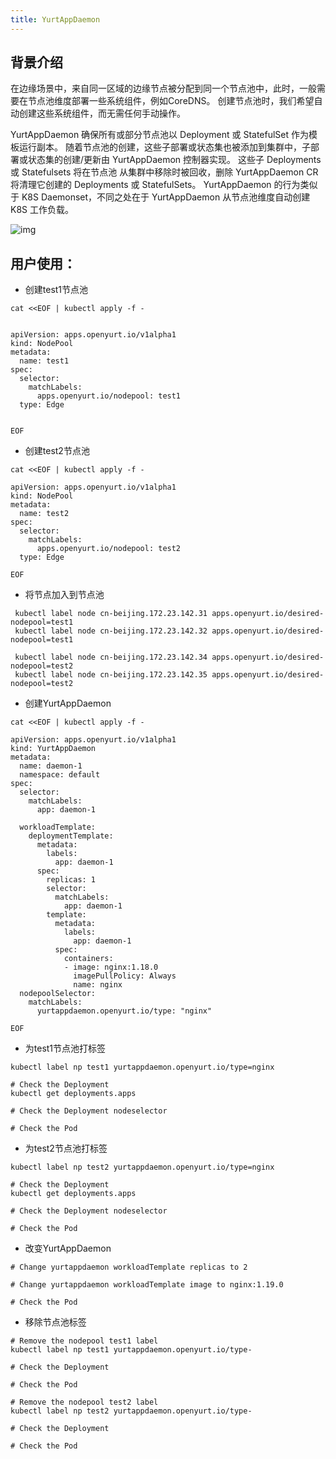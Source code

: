 ```yaml
---
title: YurtAppDaemon
---
```


## 背景介绍

在边缘场景中，来自同一区域的边缘节点被分配到同一个节点池中，此时，一般需要在节点池维度部署一些系统组件，例如CoreDNS。 创建节点池时，我们希望自动创建这些系统组件，而无需任何手动操作。



YurtAppDaemon 确保所有或部分节点池以 Deployment 或 StatefulSet 作为模板运行副本。 随着节点池的创建，这些子部署或状态集也被添加到集群中，子部署或状态集的创建/更新由 YurtAppDaemon 控制器实现。 这些子 Deployments 或 Statefulsets 将在节点池 从集群中移除时被回收，删除 YurtAppDaemon CR 将清理它创建的 Deployments 或 StatefulSets。 YurtAppDaemon 的行为类似于 K8S Daemonset，不同之处在于 YurtAppDaemon 从节点池维度自动创建 K8S 工作负载。




![img](https://intranetproxy.alipay.com/skylark/lark/0/2022/png/31456432/1641999454831-b8f2f9f4-c715-4063-8444-b0af22830092.png)

## 用户使用：

- 创建test1节点池

```shell
cat <<EOF | kubectl apply -f -


apiVersion: apps.openyurt.io/v1alpha1
kind: NodePool
metadata:
  name: test1
spec:
  selector:
    matchLabels:
      apps.openyurt.io/nodepool: test1
  type: Edge


EOF
```

- 创建test2节点池

```shell
cat <<EOF | kubectl apply -f -

apiVersion: apps.openyurt.io/v1alpha1
kind: NodePool
metadata:
  name: test2
spec:
  selector:
    matchLabels:
      apps.openyurt.io/nodepool: test2
  type: Edge

EOF
```

- 将节点加入到节点池

```shell
 kubectl label node cn-beijing.172.23.142.31 apps.openyurt.io/desired-nodepool=test1
 kubectl label node cn-beijing.172.23.142.32 apps.openyurt.io/desired-nodepool=test1

 kubectl label node cn-beijing.172.23.142.34 apps.openyurt.io/desired-nodepool=test2
 kubectl label node cn-beijing.172.23.142.35 apps.openyurt.io/desired-nodepool=test2
```

- 创建YurtAppDaemon

```shell
cat <<EOF | kubectl apply -f -

apiVersion: apps.openyurt.io/v1alpha1
kind: YurtAppDaemon
metadata:
  name: daemon-1
  namespace: default
spec:
  selector:
    matchLabels:
      app: daemon-1

  workloadTemplate:
    deploymentTemplate:
      metadata:
        labels:
          app: daemon-1
      spec:
        replicas: 1
        selector:
          matchLabels:
            app: daemon-1
        template:
          metadata:
            labels:
              app: daemon-1
          spec:
            containers:
            - image: nginx:1.18.0
              imagePullPolicy: Always
              name: nginx
  nodepoolSelector:
    matchLabels:
      yurtappdaemon.openyurt.io/type: "nginx"

EOF
```

- 为test1节点池打标签

```shell
kubectl label np test1 yurtappdaemon.openyurt.io/type=nginx

# Check the Deployment
kubectl get deployments.apps

# Check the Deployment nodeselector

# Check the Pod
```

- 为test2节点池打标签

```shell
kubectl label np test2 yurtappdaemon.openyurt.io/type=nginx

# Check the Deployment
kubectl get deployments.apps

# Check the Deployment nodeselector

# Check the Pod
```

- 改变YurtAppDaemon

```shell
# Change yurtappdaemon workloadTemplate replicas to 2

# Change yurtappdaemon workloadTemplate image to nginx:1.19.0

# Check the Pod
```

- 移除节点池标签

```shell
# Remove the nodepool test1 label
kubectl label np test1 yurtappdaemon.openyurt.io/type-

# Check the Deployment

# Check the Pod

# Remove the nodepool test2 label
kubectl label np test2 yurtappdaemon.openyurt.io/type-

# Check the Deployment

# Check the Pod
```


